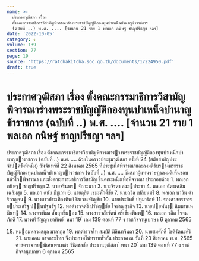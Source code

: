 ```yaml
---
name: >-
  ประกาศวุฒิสภา เรื่อง
  ตั้งคณะกรรมาธิการวิสามัญพิจารณาร่างพระราชบัญญัติกองทุนบำเหน็จบำนาญข้าราชการ
  (ฉบับที่ ..) พ.ศ. .... [จำนวน 21 ราย 1 พลเอก กนิษฐ์ ชาญปรีชญา ฯลฯ]
date: '2022-10-05'
category: ง
volume: 139
section: 77
page: 19
source: 'https://ratchakitcha.soc.go.th/documents/17224950.pdf'
draft: true
---
```


# ประกาศวุฒิสภา เรื่อง ตั้งคณะกรรมาธิการวิสามัญพิจารณาร่างพระราชบัญญัติกองทุนบำเหน็จบำนาญข้าราชการ (ฉบับที่ ..) พ.ศ. .... [จำนวน 21 ราย 1 พลเอก กนิษฐ์ ชาญปรีชญา ฯลฯ]

ประกาศวุฒิสภา เรื่อง ตั้งคณะกรรมาธิการวิสามัญพิจารณารางพระราชบัญญัติกองทุนบําเหน็จบํานาญขาราชการ (ฉบับที่ ..) พ.ศ. .... ด้วยในคราวประชุมวุฒิสภา ครั้งที่ 24 (สมัยสามัญประจําปครั้งที่หนึ่ง) วันจันทร์ที่ 22 สิงหาคม 2565 ที่ประชุมได้พิจารณาและลงมติรับรางพระราชบัญญัติกองทุนบําเหน็จบํานาญขาราชการ (ฉบับที่ ..) พ.ศ. .... ซึ่งสภาผู้แทนราษฎรลงมติเห็นชอบแล้วไวพิจารณา และตั้งคณะกรรมาธิการวิสามัญ ขึ้นคณะหนึ่งเพื่อพิจารณา ประกอบด้วย 1. พลเอก กนิษฐ ชาญปรีชญา 2. นายจรินทร จักกะพาก 3. นางจิรดา สงฆประชา 4. พลเอก ฉัตรเฉลิม เฉลิมสุข 5. พลเอก ดนัย มีชูเวท 6. นายดุสิต เขมะศักดิ์ชัย 7. นายถวิล เปลี่ยนศรี 8. พลเอก นาวิน ดําริกาญจน 9. นางสาวประเทืองทิพย์ ธีรเวชเจริญชัย 10. นายประสิทธิ์ ปทุมารักษ์ 11. รองศาสตราจารยประเสริฐ ปนปฐมรัฐ 12. พลตํารวจตรี ปรัชญชัย ใจชาญสุขกิจ 13. นายปยพันธุ นิมมานเหมินท 14. นางพรพิมล สัมฤทธิ์ผอง 15. นางสาววลัยรัตน์ ศรีเชียงพิมพ 16. พลเอก วลิต โรจนภักดี 17. นางศรีกัญญา ยาทิพย์ ้ หนา 19 ่ เลม 139 ตอนที่ 77 ง ราชกิจจานุเบกษา 6 ตุลาคม 2565

18. หมอมหลวงสกุล มาลากุล 19. พลตํารวจโท สมบัติ มิลินทจินดา 20. นายสมศักดิ์ โชติรัตนะศิริ 21. นายออน กาจกระโทก จึงประกาศให้ทราบทั่วกัน ประกาศ ณ วันที่ 23 สิงหาคม พ.ศ. 2565 ศาสตราจารยพิเศษพรเพชร วิชิตชลชัย ประธานวุฒิสภา ้ หนา 20 ่ เลม 139 ตอนที่ 77 ง ราชกิจจานุเบกษา 6 ตุลาคม 2565
